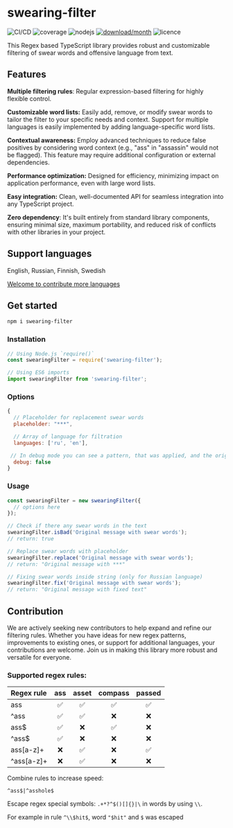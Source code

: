 # swearing-filter

![CI/CD](https://img.shields.io/badge/CD%2FCI-grey?logo=github)
![coverage](https://img.shields.io/badge/coverage-93%25-brightgreen?logo=jest)
![nodejs](https://img.shields.io/node/v/swearing-filter)
[![download/month](https://img.shields.io/npm/dm/swearing-filter)](https://www.npmjs.com/package/swearing-filter)
![licence](https://img.shields.io/github/license/kpachbiu88/swearing-filter)

This Regex based TypeScript library provides robust and customizable filtering of swear words and offensive language from text. 

## Features

**Multiple filtering rules**: Regular expression-based filtering for highly flexible control.

**Customizable word lists:** Easily add, remove, or modify swear words to tailor the filter to your specific needs and context. Support for multiple languages is easily implemented by adding language-specific word lists.

**Contextual awareness:** Employ advanced techniques to reduce false positives by considering word context (e.g., "ass" in "assassin" would not be flagged). This feature may require additional configuration or external dependencies.

**Performance optimization:** Designed for efficiency, minimizing impact on application performance, even with large word lists.

**Easy integration:** Clean, well-documented API for seamless integration into any TypeScript project.

**Zero dependency**: It's built entirely from standard library components, ensuring minimal size, maximum portability, and reduced risk of conflicts with other libraries in your project.

## Support languages

English, Russian, Finnish, Swedish

[Welcome to contribute more languages](#Contribution)

## Get started

```sh
npm i swearing-filter
```

### Installation

```js
// Using Node.js `require()`
const swearingFilter = require('swearing-filter');

// Using ES6 imports
import swearingFilter from 'swearing-filter';
```

### Options

```js
{
  // Placeholder for replacement swear words
  placeholder: "***",

  // Array of language for filtration
  languages: ['ru', 'en'],

 // In debug mode you can see a pattern, that was applied, and the original word
  debug: false
}
```

### Usage

```js
const swearingFilter = new swearingFilter({
  // options here
});

// Check if there any swear words in the text
swearingFilter.isBad('Original message with swear words'); 
// return: true

// Replace swear words with placeholder
swearingFilter.replace('Original message with swear words'); 
// return: "Original message with ***"

// Fixing swear words inside string (only for Russian language)
swearingFilter.fix('Original message with swear words'); 
// return: "Original message with fixed text"
```

## Contribution
We are actively seeking new contributors to help expand and refine our filtering rules. 
Whether you have ideas for new regex patterns, improvements to existing ones, or support for additional languages, your contributions are welcome. 
Join us in making this library more robust and versatile for everyone.

### Supported regex rules:

| Regex rule  |  ass   |  asset  |  compass  |  passed  |
|:----------- |:------:|:-------:|:---------:|:--------:|
| ass         |   ✅  |    ✅   |     ✅    |    ✅   |
| ^ass        |   ✅  |    ✅   |     ❌    |    ❌   |
| ass$        |   ✅  |    ❌   |     ✅    |    ❌   |
| ^ass$       |   ✅  |    ❌   |     ❌    |    ❌   |
| ass[a-z]+   |   ❌  |    ✅   |     ❌    |    ✅   |
| ^ass[a-z]+  |   ❌  |    ✅   |     ❌    |    ❌   |

Combine rules to increase speed:

``^ass$|^asshole$``

Escape regex special symbols: ``.+*?^$()[]{}|\`` in words by using ``\\``.

For example in rule ``^\\$hit$``, word ``"$hit"`` and ``$`` was escaped